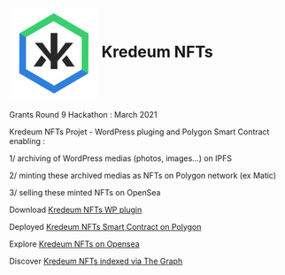<h1><img src="klogo.png" alt="drawing" width="160" style="vertical-align: middle"/> Kredeum NFTs</h1>

Grants Round 9 Hackathon : March 2021

Kredeum NFTs Projet - WordPress pluging and Polygon Smart Contract enabling :

1/ archiving of WordPress medias (photos, images...) on IPFS

2/ minting these archived medias as NFTs on Polygon network (ex Matic)

3/ selling these minted NFTs on OpenSea

Download [Kredeum NFTs WP plugin](https://github.com/Kredeum/gr9/releases/download/v0.2.8/KredeumNFTs.zip)

Deployed [Kredeum NFTs Smart Contract on Polygon](https://explorer-mainnet.maticvigil.com/address/0x792f8e3C36Ac3c1C6D62ECc44a88cA1317fEce93/transactions)

Explore [Kredeum NFTs on Opensea](https://opensea.io/collection/kredeum-nft)

Discover [Kredeum NFTs indexed via The Graph](https://thegraph.com/explorer/subgraph/zapaz/kredeum-nft)
